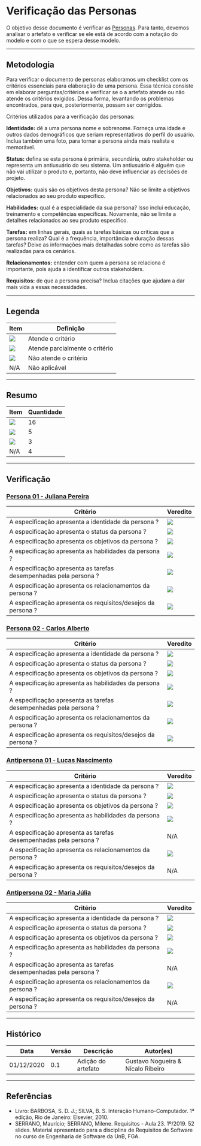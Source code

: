 # Verificação das Personas

O objetivo desse documento é verificar as [Personas](https://interacao-humano-computador.github.io/2020.1-Estagiarios.com/perfil_usuario/personas/). Para tanto, devemos analisar o artefato e verificar se ele está de acordo com a notação do modelo e com o que se espera desse modelo.

---

## Metodologia

Para verificar o documento de personas elaboramos um checklist com os critérios essenciais para elaboração de uma persona. Essa técnica consiste em elaborar perguntas/critérios e verificar se o a artefato atende ou não atende os critérios exigidos. Dessa forma, levantando os problemas encontrados, para que, posteriormente, possam ser corrigidos.

Critérios utilizados para a verificação das personas:

**Identidade:** dê a uma persona nome e sobrenome. Forneça uma idade e outros dados demográficos que seriam representativos do perfil do usuário. Inclua também uma foto, para tornar a persona ainda mais realista e memorável.

**Status:** defina se esta persona é primária, secundária, outro stakeholder ou representa um antiusuário do seu sistema. Um antiusuário é alguém que não vai utilizar o produto e, portanto, não deve influenciar as decisões de projeto.

**Objetivos:** quais são os objetivos desta persona? Não se limite a objetivos relacionados ao seu produto específico.

**Habilidades:** qual é a especialidade da sua persona? Isso inclui educação, treinamento e competências específicas. Novamente, não se limite a detalhes relacionados ao seu produto específico.

**Tarefas:** em linhas gerais, quais as tarefas básicas ou críticas que a persona realiza? Qual é a frequência, importância e duração dessas tarefas? Deixe as informações mais detalhadas sobre como as tarefas são realizadas para os cenários.

**Relacionamentos:** entender com quem a persona se relaciona é importante, pois ajuda a identificar outros stakeholders.

**Requisitos:** de que a persona precisa? Inclua citações que ajudam a dar mais vida a essas necessidades.

---

## Legenda

| Item | Definição |
| ---- | --------- |
| <img src="../images/check.png"> | Atende o critério |
| <img src="../images/alert.png"> | Atende parcialmente o critério |
| <img src="../images/close.png"> | Não atende o critério |
| N/A | Não aplicável |

---

## Resumo

| Item | Quantidade |
| ---- | --------- |
| <img src="../images/check.png"> | 16 |
| <img src="../images/alert.png"> | 5 |
| <img src="../images/close.png"> | 3 |
| N/A | 4 |

---

## Verificação

### [Persona 01 - Juliana Pereira](https://interacao-humano-computador.github.io/2020.1-Estagiarios.com/perfil_usuario/personas/#persona-01)

| Critério | Veredito |
| -------- | -------- |
| A especificação apresenta a identidade da persona ? | <img src="../images/alert.png"> |
| A especificação apresenta o status da persona ? | <img src="../images/check.png"> |
| A especificação apresenta os objetivos da persona ? | <img src="../images/check.png"> |
| A especificação apresenta as habilidades da persona ? | <img src="../images/check.png"> |
| A especificação apresenta as tarefas desempenhadas pela persona ? | <img src="../images/check.png"> |
| A especificação apresenta os relacionamentos da persona ? | <img src="../images/check.png"> |
| A especificação apresenta os requisitos/desejos da persona ? | <img src="../images/check.png"> |

### [Persona 02 - Carlos Alberto](https://interacao-humano-computador.github.io/2020.1-Estagiarios.com/perfil_usuario/personas/#persona-02)

| Critério | Veredito |
| -------- | -------- |
| A especificação apresenta a identidade da persona ? | <img src="../images/alert.png"> |
| A especificação apresenta o status da persona ? | <img src="../images/check.png"> |
| A especificação apresenta os objetivos da persona ? | <img src="../images/check.png"> |
| A especificação apresenta as habilidades da persona ? | <img src="../images/check.png"> |
| A especificação apresenta as tarefas desempenhadas pela persona ? | <img src="../images/check.png"> |
| A especificação apresenta os relacionamentos da persona ? | <img src="../images/check.png"> |
| A especificação apresenta os requisitos/desejos da persona ? | <img src="../images/check.png"> |

### [Antipersona 01 - Lucas Nascimento](https://interacao-humano-computador.github.io/2020.1-Estagiarios.com/perfil_usuario/personas/#antipersona-01)

| Critério | Veredito |
| -------- | -------- |
| A especificação apresenta a identidade da persona ? | <img src="../images/alert.png"> |
| A especificação apresenta o status da persona ? | <img src="../images/check.png"> |
| A especificação apresenta os objetivos da persona ? | <img src="../images/close.png"> |
| A especificação apresenta as habilidades da persona ? | <img src="../images/alert.png"> |
| A especificação apresenta as tarefas desempenhadas pela persona ? | N/A |
| A especificação apresenta os relacionamentos da persona ? | <img src="../images/close.png"> |
| A especificação apresenta os requisitos/desejos da persona ? | N/A |

### [Antipersona 02 - Maria Júlia](https://interacao-humano-computador.github.io/2020.1-Estagiarios.com/perfil_usuario/personas/#antipersona-02)

| Critério | Veredito |
| -------- | -------- |
| A especificação apresenta a identidade da persona ? | <img src="../images/alert.png"> |
| A especificação apresenta o status da persona ? | <img src="../images/check.png"> |
| A especificação apresenta os objetivos da persona ? | <img src="../images/close.png"> |
| A especificação apresenta as habilidades da persona ? | <img src="../images/check.png"> |
| A especificação apresenta as tarefas desempenhadas pela persona ? | N/A |
| A especificação apresenta os relacionamentos da persona ? | <img src="../images/check.png"> |
| A especificação apresenta os requisitos/desejos da persona ? | N/A |

---

## Histórico

| Data       | Versão | Descrição                            | Autor(es)                         |
| ---------- | ------ | ------------------------------------ | --------------------------------- |
| 01/12/2020 | 0.1    | Adição do artefato                   | Gustavo Nogueira & Nícalo Ribeiro |

---

## Referências

* Livro: BARBOSA, S. D. J.; SILVA, B. S. Interação Humano-Computador. 1ª edição, Rio de Janeiro: Elsevier, 2010.
* SERRANO, Maurício; SERRANO, Milene. Requisitos - Aula 23. 1º/2019. 52 slides. Material apresentado para a disciplina de Requisitos de Software no curso de Engenharia de Software da UnB, FGA.